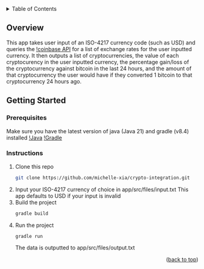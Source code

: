 <!-- Improved compatibility of back to top link: See: https://github.com/othneildrew/Best-README-Template/pull/73 -->
<a name="Cryptocurrency API Integration Project"></a>

<!-- TABLE OF CONTENTS -->
<details>
  <summary>Table of Contents</summary>
  <ol>
    <li>
      <a href="#about-the-project">Overview</a>
    </li>
    <li>
      <a href="#getting-started">Getting Started</a>
      <ul>
        <li><a href="#prerequisites">Prerequisites</a></li>
        <li><a href="#instructions">Instructions</a></li>
      </ul>
    </li>
    <li><a href="#acknowledgments">Acknowledgments</a></li>
  </ol>
</details>

<!-- ABOUT THE PROJECT -->
## Overview

This app takes user input of an ISO-4217 currency code (such as USD) and queries the [!coinbase API](https://docs.cloud.coinbase.com/sign-in-with-coinbase/docs/api-exchange-rates) for a list of exchange rates for the user inputted currency. It then outputs a list of cryptocurrencies, the value of each cryptocurency in the user inputted currency, the percentage gain/loss of the cryptocurrency against bitcoin in the last 24 hours, and the amount of that cryptocurrency the user would have if they converted 1 bitcoin to that cryptocurrency 24 hours ago.

<!-- GETTING STARTED -->
## Getting Started

### Prerequisites

Make sure you have the latest version of java (Java 21) and gradle (v8.4) installed
[!Java](https://www.oracle.com/java/technologies/downloads/)
[!Gradle](https://gradle.org/releases/)

### Instructions

1. Clone this repo
   ```sh
   git clone https://github.com/michelle-xia/crypto-integration.git
   ```
2. Input your ISO-4217 currency of choice in app/src/files/input.txt
   This app defaults to USD if your input is invalid
3. Build the project
   ```sh
   gradle build
   ```
4. Run the project
   ```sh
   gradle run
   ```
   The data is outputted to app/src/files/output.txt

<p align="right">(<a href="#readme-top">back to top</a>)</p>

<!-- MARKDOWN LINKS & IMAGES -->
<!-- https://www.markdownguide.org/basic-syntax/#reference-style-links -->
[contributors-shield]: https://img.shields.io/github/contributors/github_username/repo_name.svg?style=for-the-badge
[contributors-url]: https://github.com/github_username/repo_name/graphs/contributors
[forks-shield]: https://img.shields.io/github/forks/github_username/repo_name.svg?style=for-the-badge
[forks-url]: https://github.com/github_username/repo_name/network/members
[stars-shield]: https://img.shields.io/github/stars/github_username/repo_name.svg?style=for-the-badge
[stars-url]: https://github.com/github_username/repo_name/stargazers
[issues-shield]: https://img.shields.io/github/issues/github_username/repo_name.svg?style=for-the-badge
[issues-url]: https://github.com/github_username/repo_name/issues
[license-shield]: https://img.shields.io/github/license/github_username/repo_name.svg?style=for-the-badge
[license-url]: https://github.com/github_username/repo_name/blob/master/LICENSE.txt
[linkedin-shield]: https://img.shields.io/badge/-LinkedIn-black.svg?style=for-the-badge&logo=linkedin&colorB=555
[linkedin-url]: https://linkedin.com/in/linkedin_username
[product-screenshot]: images/screenshot.png
[Next.js]: https://img.shields.io/badge/next.js-000000?style=for-the-badge&logo=nextdotjs&logoColor=white
[Next-url]: https://nextjs.org/
[React.js]: https://img.shields.io/badge/React-20232A?style=for-the-badge&logo=react&logoColor=61DAFB
[React-url]: https://reactjs.org/
[Vue.js]: https://img.shields.io/badge/Vue.js-35495E?style=for-the-badge&logo=vuedotjs&logoColor=4FC08D
[Vue-url]: https://vuejs.org/
[Angular.io]: https://img.shields.io/badge/Angular-DD0031?style=for-the-badge&logo=angular&logoColor=white
[Angular-url]: https://angular.io/
[Svelte.dev]: https://img.shields.io/badge/Svelte-4A4A55?style=for-the-badge&logo=svelte&logoColor=FF3E00
[Svelte-url]: https://svelte.dev/
[Laravel.com]: https://img.shields.io/badge/Laravel-FF2D20?style=for-the-badge&logo=laravel&logoColor=white
[Laravel-url]: https://laravel.com
[Bootstrap.com]: https://img.shields.io/badge/Bootstrap-563D7C?style=for-the-badge&logo=bootstrap&logoColor=white
[Bootstrap-url]: https://getbootstrap.com
[JQuery.com]: https://img.shields.io/badge/jQuery-0769AD?style=for-the-badge&logo=jquery&logoColor=white
[JQuery-url]: https://jquery.com 